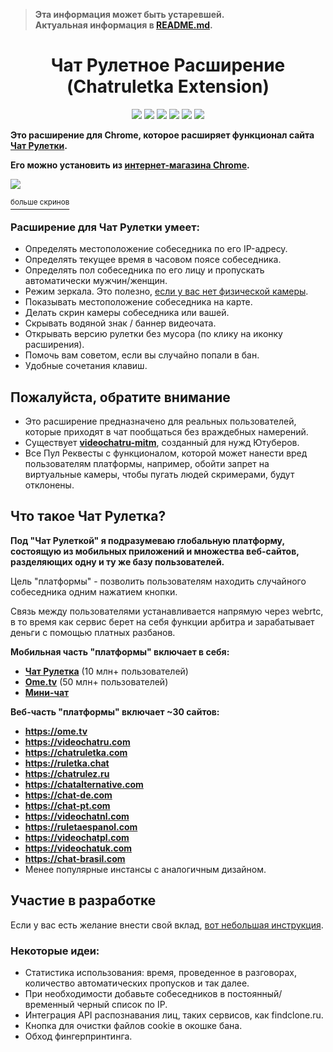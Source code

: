 > **Эта информация может быть устаревшей.**  
> **Актуальная информация в [README.md](README.md).**  

<h1 align="center">Чат Рулетное Расширение (Chatruletka Extension)</h1>

<p align="center">
<a href = "https://chrome.google.com/webstore/detail/alchldmijhnnapijdmchpkdeikibjgoi"><img src="https://img.shields.io/chrome-web-store/users/alchldmijhnnapijdmchpkdeikibjgoi?label=chrome%20users"></a>
<a href = "https://chrome.google.com/webstore/detail/alchldmijhnnapijdmchpkdeikibjgoi"><img src="https://img.shields.io/chrome-web-store/rating/alchldmijhnnapijdmchpkdeikibjgoi?label=chrome%20rating"></a>
<a href = "https://t.me/videochatru_extension_ru"><img src="https://img.shields.io/badge/dynamic/json?label=News%20RU&amp;query=result&amp;suffix=%20Subscribers&amp;logo=telegram&amp;url=https%3A%2F%2Fapi.telegram.org%2Fbot5041993583%3AAAFGRQXy-mstURIBCaoA4IFczRrMeUNrVRc%2FgetChatMemberCount%3Fchat_id%3D%40videochatru_extension_ru"></a>
<a href = "https://t.me/videochatru_chat_ru"><img src="https://img.shields.io/badge/dynamic/json?label=Chat%20RU&amp;query=result&amp;suffix=%20Members&amp;logo=telegram&amp;url=https%3A%2F%2Fapi.telegram.org%2Fbot5041993583%3AAAFGRQXy-mstURIBCaoA4IFczRrMeUNrVRc%2FgetChatMemberCount%3Fchat_id%3D%40videochatru_chat_ru"></a>
<img src="https://img.shields.io/github/license/qrlk/videochatru-extension " >
<img src="https://img.shields.io/date/1632816617?label=released " >

</p>

**Это расширение для Chrome, которое расширяет функционал сайта [Чат Рулетки](https://videochatru.com).**

**Его можно установить из [интернет-магазина Chrome](https://chrome.google.com/webstore/detail/alchldmijhnnapijdmchpkdeikibjgoi).**

<img src="https://cdn.discordapp.com/attachments/612424362946985987/891630030294229042/unknown.png">

[<sup>больше скринов</sup>](screens.md#russian)
### Расширение для Чат Рулетки умеет:
* Определять местоположение собеседника по его IP-адресу.
* Определять текущее время в часовом поясе собеседника.
* Определять пол собеседника по его лицу и пропускать автоматически мужчин/женщин.
* Режим зеркала. Это полезно, [если у вас нет физической камеры](https://github.com/qrlk/videochatru-extension/wiki/No-Physical-Cam%20(Russian)).
* Показывать местоположение собеседника на карте.
* Делать скрин камеры собеседника или вашей.
* Скрывать водяной знак / баннер видеочата.
* Открывать версию рулетки без мусора (по клику на иконку расширения).
* Помочь вам советом, если вы случайно попали в бан.
* Удобные сочетания клавиш.

## Пожалуйста, обратите внимание
* Это расширение предназначено для реальных пользователей, которые приходят в чат пообщаться без враждебных намерений.
* Существует **[videochatru-mitm](https://github.com/qrlk/videochatru-mitm/blob/main/README_RU.md)**, созданный для нужд Ютуберов.
* Все Пул Реквесты с функционалом, которой может нанести вред пользователям платформы, например, обойти запрет на виртуальные камеры, чтобы пугать людей скримерами, будут отклонены.

## Что такое Чат Рулетка?
**Под "Чат Рулеткой" я подразумеваю глобальную платформу, состоящую из мобильных приложений и множества веб-сайтов, разделяющих одну и ту же базу пользователей.**

Цель "платформы" - позволить пользователям находить случайного собеседника одним нажатием кнопки.

Связь между пользователями устанавливается напрямую через webrtc, в то время как сервис берет на себя функции арбитра и зарабатывает деньги с помощью платных разбанов.

**Мобильная часть "платформы" включает в себя:**
* [**Чат Рулетка**](https://play.google.com/store/apps/details?id=com.chat.ruletka) (10 млн+ пользователей)
* [**Ome.tv**](https://play.google.com/store/apps/details?id=omegle.tv) (50 млн+ пользователей)
* [**Мини-чат**](https://apps.apple.com/ua/app/minichat-video-chat-texting/id1506912979 )

**Веб-часть "платформы" включает ~30 сайтов:**

* **https://ome.tv**
* **https://videochatru.com**
* **https://chatruletka.com**
* **https://ruletka.chat**
* **https://chatrulez.ru**
* **https://chatalternative.com**
* **https://chat-de.com**
* **https://chat-pt.com**
* **https://videochatnl.com**
* **https://ruletaespanol.com**
* **https://videochatpl.com**
* **https://videochatuk.com**
* **https://chat-brasil.com**
* Менее популярные инстансы с аналогичным дизайном.

## Участие в разработке
Если у вас есть желание внести свой вклад, [вот небольшая инструкция](CONTRIBUTING.md).

### Некоторые идеи:
* Статистика использования: время, проведенное в разговорах, количество автоматических пропусков и так далее.
* При необходимости добавьте собеседников в постоянный/временный черный список по IP.
* Интеграция API распознавания лиц, таких сервисов, как findclone.ru.
* Кнопка для очистки файлов cookie в окошке бана.
* Обход фингерпринтинга.
